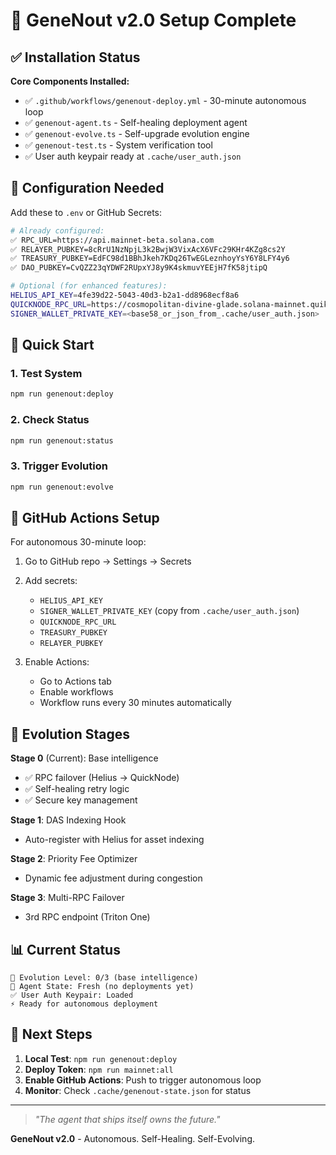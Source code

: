 # 🧬 GeneNout v2.0 Setup Complete

## ✅ Installation Status

**Core Components Installed:**
- ✅ `.github/workflows/genenout-deploy.yml` - 30-minute autonomous loop
- ✅ `genenout-agent.ts` - Self-healing deployment agent
- ✅ `genenout-evolve.ts` - Self-upgrade evolution engine
- ✅ `genenout-test.ts` - System verification tool
- ✅ User auth keypair ready at `.cache/user_auth.json`

## 🔧 Configuration Needed

Add these to `.env` or GitHub Secrets:

```bash
# Already configured:
✅ RPC_URL=https://api.mainnet-beta.solana.com
✅ RELAYER_PUBKEY=8cRrU1NzNpjL3k2BwjW3VixAcX6VFc29KHr4KZg8cs2Y
✅ TREASURY_PUBKEY=EdFC98d1BBhJkeh7KDq26TwEGLeznhoyYsY6Y8LFY4y6
✅ DAO_PUBKEY=CvQZZ23qYDWF2RUpxYJ8y9K4skmuvYEEjH7fK58jtipQ

# Optional (for enhanced features):
HELIUS_API_KEY=4fe39d22-5043-40d3-b2a1-dd8968ecf8a6
QUICKNODE_RPC_URL=https://cosmopolitan-divine-glade.solana-mainnet.quiknode.pro/...
SIGNER_WALLET_PRIVATE_KEY=<base58_or_json_from_.cache/user_auth.json>
```

## 🚀 Quick Start

### 1. Test System
```bash
npm run genenout:deploy
```

### 2. Check Status
```bash
npm run genenout:status
```

### 3. Trigger Evolution
```bash
npm run genenout:evolve
```

## 🤖 GitHub Actions Setup

For autonomous 30-minute loop:

1. Go to GitHub repo → Settings → Secrets
2. Add secrets:
   - `HELIUS_API_KEY`
   - `SIGNER_WALLET_PRIVATE_KEY` (copy from `.cache/user_auth.json`)
   - `QUICKNODE_RPC_URL`
   - `TREASURY_PUBKEY`
   - `RELAYER_PUBKEY`

3. Enable Actions:
   - Go to Actions tab
   - Enable workflows
   - Workflow runs every 30 minutes automatically

## 🧬 Evolution Stages

**Stage 0** (Current): Base intelligence
- ✅ RPC failover (Helius → QuickNode)
- ✅ Self-healing retry logic
- ✅ Secure key management

**Stage 1**: DAS Indexing Hook
- Auto-register with Helius for asset indexing

**Stage 2**: Priority Fee Optimizer
- Dynamic fee adjustment during congestion

**Stage 3**: Multi-RPC Failover
- 3rd RPC endpoint (Triton One)

## 📊 Current Status

```
🧬 Evolution Level: 0/3 (base intelligence)
🔄 Agent State: Fresh (no deployments yet)
✅ User Auth Keypair: Loaded
⚡ Ready for autonomous deployment
```

## 🎯 Next Steps

1. **Local Test**: `npm run genenout:deploy`
2. **Deploy Token**: `npm run mainnet:all`
3. **Enable GitHub Actions**: Push to trigger autonomous loop
4. **Monitor**: Check `.cache/genenout-state.json` for status

---

> *"The agent that ships itself owns the future."*

**GeneNout v2.0** - Autonomous. Self-Healing. Self-Evolving.
